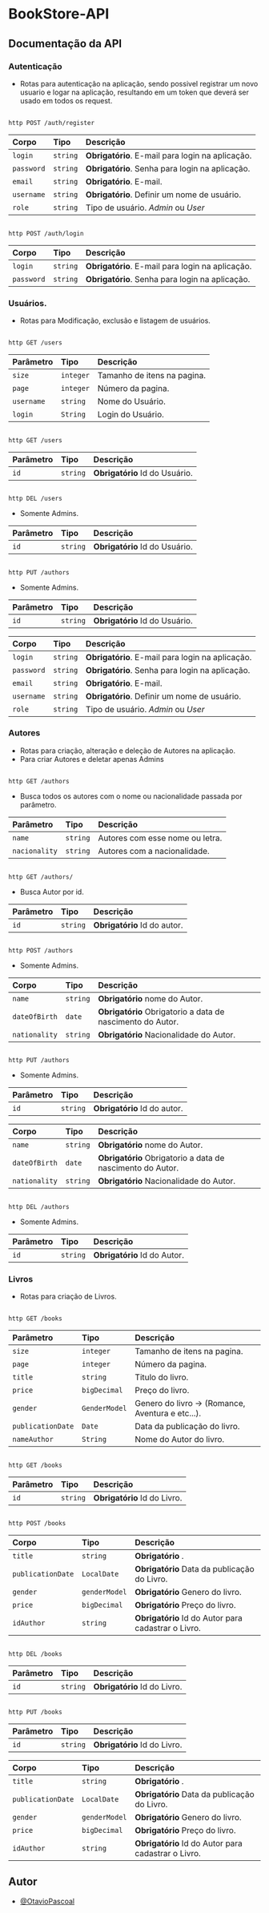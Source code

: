 # BookStore-API

## Documentação da API

### Autenticação

- Rotas para autenticação na aplicação, sendo possivel registrar um novo usuario e logar na aplicação, resultando em um token que deverá ser usado em todos os request.

##

``http
  POST /auth/register
``

| Corpo   | Tipo       | Descrição                           |
| :---------- | :--------- | :---------------------------------- |
| `login` | `string` | **Obrigatório**. E-mail para login na aplicação.  |
| `password` | `string` | **Obrigatório**. Senha para login na aplicação. |
| `email` | `string` | **Obrigatório**. E-mail. |
| `username` | `string` | **Obrigatório**. Definir um nome de usuário. |
| `role` | `string` | Tipo de usuário. *Admin* ou *User* |

##
``http
  POST /auth/login
``

| Corpo   | Tipo       | Descrição                           |
| :---------- | :--------- | :---------------------------------- |
| `login` | `string` | **Obrigatório**. E-mail para login na aplicação.  |
| `password` | `string` | **Obrigatório**. Senha para login na aplicação. |

### Usuários.

- Rotas para Modificação, exclusão e listagem de usuários.

##

``http
  GET /users
``

| Parâmetro   | Tipo       | Descrição                                   |
| :---------- | :--------- | :------------------------------------------ |
| `size`      | `integer` | Tamanho de itens na pagina. |
| `page`      | `integer` | Número da pagina. |
| `username`      | `string` | Nome do Usuário. |
| `login`      | `String` | Login do Usuário. |

##
``http
  GET /users
``

| Parâmetro   | Tipo       | Descrição                                   |
| :---------- | :--------- | :------------------------------------------ |
| `id`      | `string` | **Obrigatório** Id do Usuário. |


##
``http
  DEL /users
``
- Somente Admins.

| Parâmetro   | Tipo       | Descrição                                   |
| :---------- | :--------- | :------------------------------------------ |
| `id`      | `string` | **Obrigatório** Id do Usuário. |

##
``http
  PUT /authors
``
- Somente Admins.

| Parâmetro   | Tipo       | Descrição                                   |
| :---------- | :--------- | :------------------------------------------ |
| `id`      | `string` | **Obrigatório** Id do Usuário. |

| Corpo   | Tipo       | Descrição                           |
| :---------- | :--------- | :---------------------------------- |
| `login` | `string` | **Obrigatório**. E-mail para login na aplicação.  |
| `password` | `string` | **Obrigatório**. Senha para login na aplicação. |
| `email` | `string` | **Obrigatório**. E-mail. |
| `username` | `string` | **Obrigatório**. Definir um nome de usuário. |
| `role` | `string` | Tipo de usuário. *Admin* ou *User* |


### Autores

- Rotas para criação, alteração e deleção de Autores na aplicação.
- Para criar Autores e deletar apenas Admins

##

``http
  GET /authors
``
- Busca todos os autores com o nome ou nacionalidade passada por parâmetro.
  
| Parâmetro   | Tipo       | Descrição                                   |
| :---------- | :--------- | :------------------------------------------ |
| `name`      | `string` | Autores com esse nome ou letra. |
| `nacionality`| `string` | Autores com a nacionalidade. |

##
``http
  GET /authors/
``
- Busca Autor por id.

| Parâmetro   | Tipo       | Descrição                                   |
| :---------- | :--------- | :------------------------------------------ |
| `id`      | `string` | **Obrigatório** Id do autor. |

##
``http
  POST /authors
``

- Somente Admins.

| Corpo         | Tipo       | Descrição                                   |
| :----------   | :--------- | :------------------------------------------ |
| `name`        | `string` | **Obrigatório** nome do Autor. |
| `dateOfBirth` | `date` | **Obrigatório** Obrigatorio a data de nascimento do Autor. |
| `nationality`   | `string` | **Obrigatório** Nacionalidade do Autor. |

##
``http
  PUT /authors
``
- Somente Admins.

| Parâmetro   | Tipo       | Descrição                                   |
| :---------- | :--------- | :------------------------------------------ |
| `id`      | `string` | **Obrigatório** Id do autor. |

| Corpo         | Tipo       | Descrição                                   |
| :----------   | :--------- | :------------------------------------------ |
| `name`        | `string` | **Obrigatório** nome do Autor. |
| `dateOfBirth` | `date` | **Obrigatório** Obrigatorio a data de nascimento do Autor. |
| `nationality`   | `string` | **Obrigatório** Nacionalidade do Autor. |

##
``http
  DEL /authors
``
- Somente Admins.

| Parâmetro   | Tipo       | Descrição                                   |
| :---------- | :--------- | :------------------------------------------ |
| `id`      | `string` | **Obrigatório** Id do Autor. |



### Livros

- Rotas para criação de Livros.

##

``http
  GET /books
``

| Parâmetro   | Tipo       | Descrição                                   |
| :---------- | :--------- | :------------------------------------------ |
| `size`      | `integer` | Tamanho de itens na pagina. |
| `page`      | `integer` | Número da pagina. |
| `title`      | `string` | Titulo do livro. |
| `price`      | `bigDecimal` | Preço do livro. |
| `gender`      | `GenderModel` | Genero do livro -> (Romance, Aventura e etc...). |
| `publicationDate`      | `Date` | Data da publicação do livro. |
| `nameAuthor`      | `String` | Nome do Autor do livro. |

##
``http
  GET /books
``

| Parâmetro   | Tipo       | Descrição                                   |
| :---------- | :--------- | :------------------------------------------ |
| `id`      | `string` | **Obrigatório** Id do Livro. |

##
``http
  POST /books
``

| Corpo         | Tipo       | Descrição                                   |
| :----------   | :--------- | :------------------------------------------ |
| `title`    | `string`  | **Obrigatório** . |
| `publicationDate`   | `LocalDate`   | **Obrigatório** Data da publicação do Livro. |
| `gender`   | `genderModel`   | **Obrigatório** Genero do livro. |
| `price`   | `bigDecimal`   | **Obrigatório** Preço do livro. |
| `idAuthor`   | `string`   | **Obrigatório** Id do Autor para cadastrar o Livro. |

##
``http
  DEL /books
``

| Parâmetro   | Tipo       | Descrição                                   |
| :---------- | :--------- | :------------------------------------------ |
| `id`      | `string` | **Obrigatório** Id do Livro. |

##
``http
  PUT /books
``


| Parâmetro   | Tipo       | Descrição                                   |
| :---------- | :--------- | :------------------------------------------ |
| `id`      | `string` | **Obrigatório** Id do Livro. |

| Corpo         | Tipo       | Descrição                                   |
| :----------   | :--------- | :------------------------------------------ |
| `title`    | `string`  | **Obrigatório** . |
| `publicationDate`   | `LocalDate`   | **Obrigatório** Data da publicação do Livro. |
| `gender`   | `genderModel`   | **Obrigatório** Genero do livro. |
| `price`   | `bigDecimal`   | **Obrigatório** Preço do livro. |
| `idAuthor`   | `string`   | **Obrigatório** Id do Autor para cadastrar o Livro. |


## Autor

- [@OtavioPascoal](https://github.com/0tavioPascoal)
